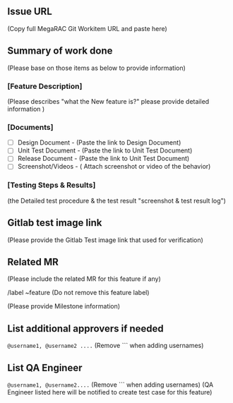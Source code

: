 ## Issue URL
(Copy full MegaRAC Git Workitem URL and paste here)

## Summary of work done
(Please base on those items as below to provide information)

### [Feature Description]
(Please describes "what the New feature is?" please provide detailed information )

### [Documents]
- [ ] Design Document - (Paste the link to Design Document)
- [ ] Unit Test Document - (Paste the link to Unit Test Document)
- [ ] Release Document - (Paste the link to Unit Test Document)
- [ ] Screenshot/Videos - ( Attach screenshot or video of the behavior)

### [Testing Steps & Results]
(the Detailed test procedure & the test result "screenshot & test result log")

## Gitlab test image link
(Please provide the Gitlab Test image link that used for verification)

## Related MR
(Please include the related MR for this feature if any)

/label ~feature
(Do not remove this feature label)

(Please provide Milestone information)

## List additional approvers if needed
```@username1, @username2 ....``` (Remove ``` when adding usernames)

## List QA Engineer 
```@username1, @username2....``` (Remove ``` when adding usernames)
(QA Engineer listed here will be notified to create test case for this feature)


